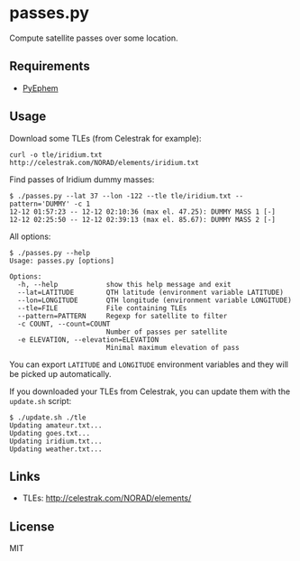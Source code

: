# passes.py

Compute satellite passes over some location.

## Requirements

* [PyEphem](http://rhodesmill.org/pyephem/)

## Usage

Download some TLEs (from Celestrak for example):

```
curl -o tle/iridium.txt http://celestrak.com/NORAD/elements/iridium.txt
```

Find passes of Iridium dummy masses:

```
$ ./passes.py --lat 37 --lon -122 --tle tle/iridium.txt --pattern='DUMMY' -c 1
12-12 01:57:23 -- 12-12 02:10:36 (max el. 47.25): DUMMY MASS 1 [-]
12-12 02:25:50 -- 12-12 02:39:13 (max el. 85.67): DUMMY MASS 2 [-]
```

All options:

```
$ ./passes.py --help
Usage: passes.py [options]

Options:
  -h, --help            show this help message and exit
  --lat=LATITUDE        QTH latitude (environment variable LATITUDE)
  --lon=LONGITUDE       QTH longitude (environment variable LONGITUDE)
  --tle=FILE            File containing TLEs
  --pattern=PATTERN     Regexp for satellite to filter
  -c COUNT, --count=COUNT
                        Number of passes per satellite
  -e ELEVATION, --elevation=ELEVATION
                        Minimal maximum elevation of pass
```

You can export `LATITUDE` and `LONGITUDE` environment variables and they will be picked up automatically.

If you downloaded your TLEs from Celestrak, you can update them with the `update.sh` script:

```
$ ./update.sh ./tle
Updating amateur.txt...
Updating goes.txt...
Updating iridium.txt...
Updating weather.txt...
```

## Links

* TLEs: http://celestrak.com/NORAD/elements/

## License

MIT
